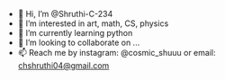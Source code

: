 - 👋 Hi, I’m @Shruthi-C-234
- 👀 I’m interested in art, math, CS, physics
- 🌱 I’m currently learning python 
- 💞️ I’m looking to collaborate on ...
- 📫 Reach me by instagram: @cosmic_shuuu or email: chshruthi04@gmail.com


